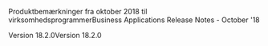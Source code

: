 <!-- This file contains localizable strings used in generating the custom PDF. Do not use as an include file in any web content. -->
<!-- strings for PDF page header -->

<span data-ttu-id="45198-101">Produktbemærkninger fra oktober 2018 til virksomhedsprogrammer</span><span class="sxs-lookup"><span data-stu-id="45198-101">Business Applications Release Notes - October '18</span></span>

<span data-ttu-id="45198-102">Version 18.2.0</span><span class="sxs-lookup"><span data-stu-id="45198-102">Version 18.2.0</span></span>

